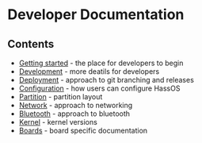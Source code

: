 # Developer Documentation

## Contents

- [Getting started](./getting_started_development.md) - the place for developers to begin
- [Development](./getting_started_development.md) - more deatils for developers
- [Deployment](./deployment.md) - approach to git branching and releases
- [Configuration](./configuration.md) - how users can configure HassOS
- [Partition](./partition.md) - partition layout
- [Network](./network.md) - approach to networking
- [Bluetooth](./bluetooth.md) - approach to bluetooth
- [Kernel](./kernel.md) - kernel versions
- [Boards](./boards/README.md) - board specific documentation
